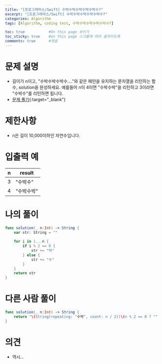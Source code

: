```yaml
---
title: "[프로그래머스/Swift] 수박수박수박수박수박수?"
excerpt: "[프로그래머스/Swift] 수박수박수박수박수박수?"
categories: Algorithm
tags: [Algorithm, coding test, 수박수박수박수박수박수?]

toc: true           #On this page 보이기 
toc_sticky: true    #on this page 스크롤에 따라 움직이도록 
comments: true      #댓글
---
```

# 문제 설명 
- 길이가 n이고, "수박수박수박수...."와 같은 패턴을 유지하는 문자열을 리턴하는 함수, solution을 완성하세요. 예를들어 n이 4이면 "수박수박"을 리턴하고 3이라면 "수박수"를 리턴하면 됩니다.
- [문제 풀기](https://school.programmers.co.kr/learn/courses/30/lessons/12922){:target="_blank"} 

# 제한사항
- n은 길이 10,000이하인 자연수입니다.

# 입출력 예

|n|result|
|---|---|
|3|"수박수"|
|4|"수박수박"|

# 나의 풀이 
```swift 
func solution(_ n:Int) -> String {
    var str: String = "" 
    
    for i in 1...n {
        if i % 2 == 0 {
            str += "박"        
        } else {
            str += "수"
        }
    }
    return str
}
``` 
# 다른 사람 풀이 
```swift 
func solution(_ n:Int) -> String {
    return "\(String(repeating: "수박", count: n / 2))\(n % 2 == 0 ? "" : "수")"
}
``` 

# 의견 
- 역시...  
